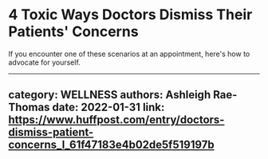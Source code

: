# 4 Toxic Ways Doctors Dismiss Their Patients' Concerns

If you encounter one of these scenarios at an appointment, here's how to advocate for yourself.

---
category: WELLNESS
authors: Ashleigh Rae-Thomas
date: 2022-01-31
link: https://www.huffpost.com/entry/doctors-dismiss-patient-concerns_l_61f47183e4b02de5f519197b
---
